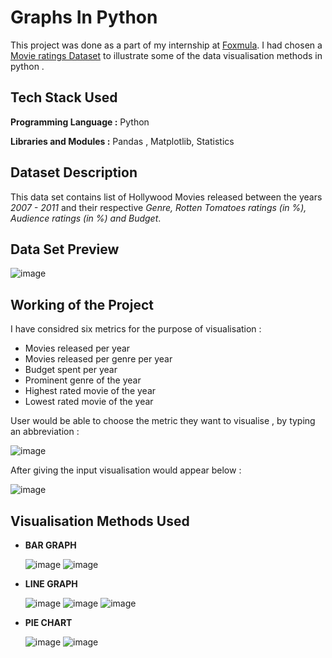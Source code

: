 # Graphs In Python
This project was done as a part of my internship at [Foxmula](https://foxmula.com/). I had chosen a [Movie ratings Dataset](https://drive.google.com/file/d/1Mn4dJV_OpscHinW7YQhpLGjEICTE32nP/view?usp=sharing) to illustrate some of the data visualisation methods in python . 

## Tech Stack Used
**Programming Language :** Python

**Libraries and Modules :** Pandas , Matplotlib, Statistics

## Dataset Description
This data set contains list of Hollywood Movies released between the years _2007 - 2011_ and their respective _Genre, Rotten Tomatoes ratings (in %), Audience ratings (in %) and Budget_.

## Data Set Preview

![image](https://user-images.githubusercontent.com/87597527/144359331-9ef86716-888b-4500-9fef-9eb0d394676f.png)

## Working of the Project
I have considred six metrics for the purpose of visualisation :
- Movies released per year
- Movies released per genre per year
- Budget spent per year
- Prominent genre of the year
- Highest rated movie of the year
- Lowest rated movie of the year

User would be able to choose the metric they want to visualise , by typing an abbreviation :

![image](https://user-images.githubusercontent.com/87597527/144361193-8ee71c75-8453-46b4-94c4-6c33bd2cae0b.png)

After giving the input visualisation would appear below :

![image](https://user-images.githubusercontent.com/87597527/144361356-1e263d08-877e-4465-aa71-05ce86a24945.png)

## Visualisation Methods Used
- **BAR GRAPH**

  ![image](https://user-images.githubusercontent.com/87597527/144358888-3124e873-5bbc-4daf-b1db-afb18e888cb9.png)
  ![image](https://user-images.githubusercontent.com/87597527/144360221-38018707-aa6b-461d-b913-613aae41b052.png)


- **LINE GRAPH**

  ![image](https://user-images.githubusercontent.com/87597527/144360162-a132482a-b1ce-40a9-8ed7-4785fa716bb8.png)
  ![image](https://user-images.githubusercontent.com/87597527/144360442-3f13376a-7751-4cd5-af0b-77976b7454b8.png)
  ![image](https://user-images.githubusercontent.com/87597527/144360500-df87efd4-bf0e-4add-b698-8f86f67fd5ac.png) 
  
- **PIE CHART**

  ![image](https://user-images.githubusercontent.com/87597527/144361004-59e37a29-9878-4b38-9235-d17dd7ac4d54.png)
  ![image](https://user-images.githubusercontent.com/87597527/144360917-6d6bd04d-7f7c-42c6-a828-57546bed19c8.png)
  


